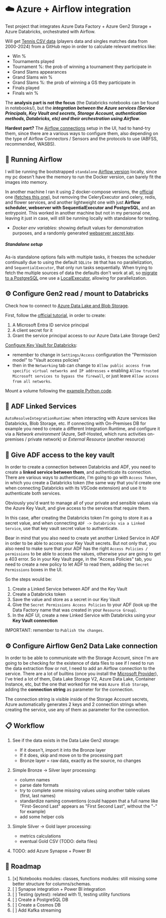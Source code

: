 # :cloud: Azure + Airflow integration


Test project that integrates Azure Data Factory + Azure Gen2 Storage + Azure Databricks, orchestrated with Airflow.  

Will get [Tennis CSV data](https://github.com/JeffSackmann/tennis_atp/tree/master) (players data and singles matches data from 2000-2024) from a GitHub repo in order to calculate relevant metrics like:
- Win %
- Tournaments played
- Tournament %: the prob of winning a tournament they participate in
- Grand Slams appearances 
- Grand Slams win %
- Grand Slams %: the prob of winning a GS they participate in
- Finals played
- Finals win %


The **analysis part is not the focus** (the Databricks notebooks can be found in notebooks/), but the ***integration between the Azure services 
(Service Principals, Key Vault and secrets, Storage Account, authentication methods, Databricks, etc) and their orchestration using Airflow***.

**Hardest part?** The [Airflow connections](https://airflow.apache.org/docs/apache-airflow/stable/authoring-and-scheduling/connections.html) setup in the UI, had to hand-try them, since there are a various ways to configure them, also depending on 
the type of Airflow Connectors / Sensors and the protocols to use  (ABFSS, recommended, WASBS).

## :rocket: Running Airflow
I will be running the bootstrapped `standalone` [Airflow  version](https://airflow.apache.org/docs/apache-airflow/stable/start.html) locally, since my pc doesn't have the memory to run the Docker version, can barely fit the images into memory.

In another machine I ran it using 2 docker-compose versions, the [official](https://airflow.apache.org/docs/apache-airflow/stable/howto/docker-compose/index.html) one [(fetches this one)](https://airflow.apache.org/docs/apache-airflow/2.10.2/docker-compose.yaml), but removing the CeleryExecutor and celery, redis, and flower services, and another lightweight one
with just **Airflow scheduler, webserver with SequentialExecutor and PostgreSQL**, and an entrypoint. This worked in another machine but not in my personal one, leaving it just in case, will still be running locally with standalone for testing.

* *Docker env variables*: showing default values for demonstration purposes, and a randomly generated [webserver secret key](https://airflow.apache.org/docs/helm-chart/stable/production-guide.html#webserver-secret-key).

##### Standalone setup
As-is standalone options fails with multiple tasks, it freezes the scheduler continually due to using the default `SQLite DB` that has no parallelization, and `SequentialExecutor`, that only run tasks sequentially.
When trying to fetch the multiple sources of  data the defaults don't work at all, so [migrate to a PostgreSQL](https://airflow.apache.org/docs/apache-airflow/stable/howto/set-up-database.html#setting-up-a-postgresql-database) one use a [LocalExecutor](https://airflow.apache.org/docs/apache-airflow/stable/core-concepts/executor/local.html), allowing for parallelization.

## :gear: Configure Gen2 read / mount to Databricks

Check how to connect to  [Azure Data Lake and Blob Storage](https://learn.microsoft.com/en-us/azure/databricks/connect/storage/azure-storage).

First, follow the [official tutorial](https://learn.microsoft.com/en-us/azure/databricks/connect/storage/tutorial-azure-storage), in order to create:
1. A Microsoft Entra ID service principal 
1. A client secret for it
1. Grant the service principal access to our Azure Data Lake Storage Gen2


[Configure Key Vault for Databricks](https://learn.microsoft.com/en-us/azure/databricks/security/secrets/secret-scopes): 
- remember to change in `Settings/Access` configuration the "Permission model"  to "Vault access policies"
- then in the `Networking` tab can change to `Allow public access from specific virtual networks and IP addresses` + enabling
            `Allow trusted Microsoft services to bypass the firewall`, or just leave `Allow access from all networks`.


Mount a volume following the [example Python code](https://learn.microsoft.com/en-us/azure/databricks/dbfs/mounts).


## :link: ADF Linked Services

`AutoResolveIntegrationRuntime`: when interacting with Azure services like Databricks, Blob Storage, etc. If connecting with On-Premises DB for example you need to create
a different Integration Runtime, and configure it via a *Network environment* (Azure, Self-Hosted, which runs activities on-premises / private network) or *External Resource* (another resource)

## :key: Give ADF access to the key vault

In order to create a connection between Databricks and ADF, you need to create a **linked service between them**, and authenticate its connection.
There are various ways to authenticate, I'm going to go with `Access Token`, in which you create a Databricks token (the same way that you'd create one 
when connecting Databricks with its VSCode extension) and use it to authenticate both services. 

Obviously you'd want to manage all of your private and sensible values via the Azure Key Vault, and give access to the services that require them.

In this case, after creating the Databricks token I'm going to store it as a secret value, and when connecting `ADF -> Databricks via a Linked Service`, 
use that key vault secret value to authenticate.

Bear in mind that you also need to create yet another Linked Service in ADF in order to be able to access your Key Vault secrets.
But not only that, you also need to make sure that your ADF has the right `Access Policies / permissions` to be able to access the values, otherwise your are going
to get a 403 error. So in your Key Vault page, in the "Access Policies" tab, you need to create a new policy to let ADF to read them, adding the `Secret Permissions`
boxes in the UI.

So the steps would be:
1. Create a Linked Service between ADF and the Key Vault
2. Create a Databricks token
3. Save the value and store as a secret in our Key Vault
4. Give the `Secret Permissions Access Policies` to your ADF (look up the Data Factory name that was created in your `Resource Group`).
5. In the ADF UI, create a new Linked Service with Databricks using your **Key Vault connection**

IMPORTANT: remember to `Publish the changes`.

## :gear: Configure Airflow Gen2 Data Lake connection

In order to be able to communicate with the Storage Account, since I'm are going to be checking for the existence of data files to see if I need to
run the data extraction flow or not, I need to add an Airflow connection to the service.
There are a lot of builtins (once you install the [Microsoft Provider](https://airflow.apache.org/docs/apache-airflow-providers-microsoft-azure/stable/index.html)),
I've tried a lot of them, Data Lake Storage V2, Azure Data Lake, Container Instance, etc, but the one that worked for me was `Azure Blob Storage`, adding the **connection string** as parameter for the connection.

The connection string is visible inside of the Storage Account secrets, Azure automatically generates 2 keys and 2 connection strings when creating the service, use any of them as parameter for the connection.


## :clipboard: Workflow

1. See if the data exists in the Data Lake Gen2 storage:
    * If it doesn't, import it into the Bronze layer
    * If it does, skip and move on to the processing part
    * Bronze layer = raw data, exactly as the source, no changes

1. Simple Bronze -> Silver layer processing: 
    - column names
    - parse date formats
    - try to complete some missing values using another table values (first, last names)
    - standardize naming conventions (could happen that a full name like "First-Second Last" appears as "First Second Last", without the "-" for example)
    - add some helper cols 
1. Simple Silver -> Gold layer processing: 
    - metrics calculations
    - eventual Gold CSV (TODO: delta files)
1. TODO: add Azure Synapse + Power BI 

## :date: Roadmap 
1. [x] Notebooks modules: classes, functions modules: still missing some better structure for columns/schemas.
1. [ ] Synapse integration + Power BI integration
1. [ ] Testing (pytest): related with 1), testing utility functions
1. [ ] Create a PostgreSQL DB
1. [ ] Create a Cosmos DB
1. [ ] Add Kafka streaming
